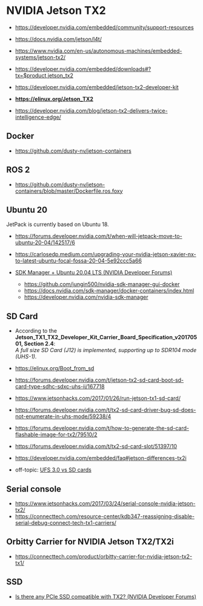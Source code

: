 # NVIDIA Jetson TX2

* https://developer.nvidia.com/embedded/community/support-resources
* https://docs.nvidia.com/jetson/l4t/

* https://www.nvidia.com/en-us/autonomous-machines/embedded-systems/jetson-tx2/
* https://developer.nvidia.com/embedded/downloads#?tx=$product,jetson_tx2


* https://developer.nvidia.com/embedded/jetson-tx2-developer-kit
* **https://elinux.org/Jetson_TX2**
* https://developer.nvidia.com/blog/jetson-tx2-delivers-twice-intelligence-edge/


## Docker

* https://github.com/dusty-nv/jetson-containers


## ROS 2

* https://github.com/dusty-nv/jetson-containers/blob/master/Dockerfile.ros.foxy


## Ubuntu 20

JetPack is currently based on Ubuntu 18.
* https://forums.developer.nvidia.com/t/when-will-jetpack-move-to-ubuntu-20-04/142517/6
* https://carlosedp.medium.com/upgrading-your-nvidia-jetson-xavier-nx-to-latest-ubuntu-focal-fossa-20-04-5e92ccc5a66


* [SDK Manager + Ubuntu 20.04 LTS (NVIDIA Developer Forums)](https://forums.developer.nvidia.com/t/sdk-manager-ubuntu-20-04-lts/125711)
    * https://github.com/jungin500/nvidia-sdk-manager-gui-docker
    * https://docs.nvidia.com/sdk-manager/docker-containers/index.html
    * https://developer.nvidia.com/nvidia-sdk-manager


## SD Card

* According to the **Jetson_TX1_TX2_Developer_Kit_Carrier_Board_Specification_v20170501, Section 2.4**:  
    _A full size SD Card (J12) is implemented, supporting up to SDR104 mode (UHS-1)._


* https://elinux.org/Boot_from_sd
* https://forums.developer.nvidia.com/t/jetson-tx2-sd-card-boot-sd-card-type-sdhc-sdxc-uhs-ii/167718
* https://www.jetsonhacks.com/2017/01/26/run-jetson-tx1-sd-card/
* https://forums.developer.nvidia.com/t/tx2-sd-card-driver-bug-sd-does-not-enumerate-in-uhs-mode/59238/4
* https://forums.developer.nvidia.com/t/how-to-generate-the-sd-card-flashable-image-for-tx2/79510/2
* https://forums.developer.nvidia.com/t/tx2-sd-card-slot/51397/10
* https://developer.nvidia.com/embedded/faq#jetson-differences-tx2i


* off-topic: [UFS 3.0 vs SD cards](https://fossbytes.com/ufs-3-0-features-comparison-microsd/)


## Serial console

* https://www.jetsonhacks.com/2017/03/24/serial-console-nvidia-jetson-tx2/
* https://connecttech.com/resource-center/kdb347-reassigning-disable-serial-debug-connect-tech-tx1-carriers/


## Orbitty Carrier for NVIDIA Jetson TX2/TX2i

* https://connecttech.com/product/orbitty-carrier-for-nvidia-jetson-tx2-tx1/


## SSD

* [Is there any PCIe SSD compatible with TX2? (NVIDIA Developer Forums)](https://forums.developer.nvidia.com/t/is-there-any-pcie-ssd-compatible-with-tx2/50004/2)
